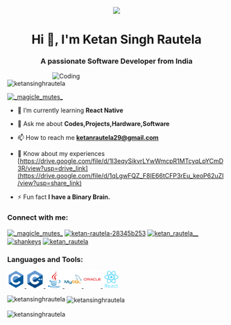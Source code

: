<p align="center"><p align="center">
  <img src="https://i.pinimg.com/736x/e7/37/f2/e737f24d2e8b3297cef30540bce8bd53.jpg"/>
</p></p>
<h1 align="center">Hi 👋, I'm Ketan Singh Rautela</h1>
<h3 align="center">A passionate Software Developer from India</h3>
<img align="right" alt="Coding" width="400" src="https://i.pinimg.com/564x/13/5a/9f/135a9f00de2789dee789143de5505139.jpg">

<p align="left"> <img src="https://komarev.com/ghpvc/?username=ketansinghrautela&label=Profile%20views&color=0e75b6&style=flat" alt="ketansinghrautela" /> </p>

<p align="left"> <a href="https://twitter.com/_magicle_mutes_" target="blank"><img src="https://img.shields.io/twitter/follow/_magicle_mutes_?logo=twitter&style=for-the-badge" alt="_magicle_mutes_" /></a> </p>

- 🌱 I’m currently learning **React Native**

- 💬 Ask me about **Codes,Projects,Hardware,Software**

- 📫 How to reach me **ketanrautela29@gmail.com**

- 📄 Know about my experiences [https://drive.google.com/file/d/1I3eqySikvrLYwWmcpR1MTcyqLpYCmD3R/view?usp=drive_link](https://drive.google.com/file/d/1qLgwFQZ_F8IE66tCFP3rEu_keoP62uZI/view?usp=share_link)

- ⚡ Fun fact **I have a Binary Brain.**

<h3 align="left">Connect with me:</h3>
<p align="left">
<a href="https://twitter.com/_magicle_mutes_" target="blank"><img align="center" src="https://raw.githubusercontent.com/rahuldkjain/github-profile-readme-generator/master/src/images/icons/Social/twitter.svg" alt="_magicle_mutes_" height="30" width="40" /></a>
<a href="https://linkedin.com/in/ketan-rautela-28345b253" target="blank"><img align="center" src="https://raw.githubusercontent.com/rahuldkjain/github-profile-readme-generator/master/src/images/icons/Social/linked-in-alt.svg" alt="ketan-rautela-28345b253" height="30" width="40" /></a>
<a href="https://www.instagram.com/ketan_rautela___/" target="blank"><img align="center" src="https://raw.githubusercontent.com/rahuldkjain/github-profile-readme-generator/master/src/images/icons/Social/instagram.svg" alt="ketan_rautela__" height="30" width="40" /></a>
<a href="https://www.youtube.com/@Shankyppl7818/featured" target="blank"><img align="center" src="https://raw.githubusercontent.com/rahuldkjain/github-profile-readme-generator/master/src/images/icons/Social/youtube.svg" alt="shankeys" height="30" width="40" /></a>
<a href="https://www.leetcode.com/ketan_rautela" target="blank"><img align="center" src="https://raw.githubusercontent.com/rahuldkjain/github-profile-readme-generator/master/src/images/icons/Social/leet-code.svg" alt="ketan_rautela" height="30" width="40" /></a>
</p>

<h3 align="left">Languages and Tools:</h3>
<p align="left"> <a href="https://www.cprogramming.com/" target="_blank" rel="noreferrer"> <img src="https://raw.githubusercontent.com/devicons/devicon/master/icons/c/c-original.svg" alt="c" width="40" height="40"/> </a> <a href="https://www.w3schools.com/cpp/" target="_blank" rel="noreferrer"> <img src="https://raw.githubusercontent.com/devicons/devicon/master/icons/cplusplus/cplusplus-original.svg" alt="cplusplus" width="40" height="40"/> </a> <a href="https://www.java.com" target="_blank" rel="noreferrer"> <img src="https://raw.githubusercontent.com/devicons/devicon/master/icons/java/java-original.svg" alt="java" width="40" height="40"/> </a> <a href="https://www.mysql.com/" target="_blank" rel="noreferrer"> <img src="https://raw.githubusercontent.com/devicons/devicon/master/icons/mysql/mysql-original-wordmark.svg" alt="mysql" width="40" height="40"/> </a> <a href="https://www.oracle.com/" target="_blank" rel="noreferrer"> <img src="https://raw.githubusercontent.com/devicons/devicon/master/icons/oracle/oracle-original.svg" alt="oracle" width="40" height="40"/> </a> <a href="https://reactjs.org/" target="_blank" rel="noreferrer"> <img src="https://raw.githubusercontent.com/devicons/devicon/master/icons/react/react-original-wordmark.svg" alt="react" width="40" height="40"/> </a> </p>

<p><img align="left" src="https://github-readme-stats.vercel.app/api/top-langs?username=ketansinghrautela&show_icons=true&locale=en&layout=compact" alt="ketansinghrautela" /></p>

<p>&nbsp;<img align="center" src="https://github-readme-stats.vercel.app/api?username=ketansinghrautela&show_icons=true&locale=en" alt="ketansinghrautela" /></p>

<p><img align="center" src="https://github-readme-streak-stats.herokuapp.com/?user=ketansinghrautela&" alt="ketansinghrautela" /></p>
